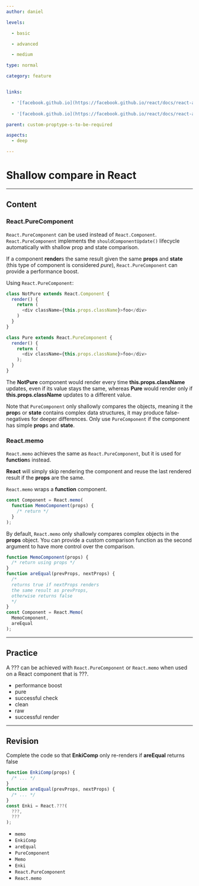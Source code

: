 ```yaml
---
author: daniel

levels:

  - basic

  - advanced

  - medium

type: normal

category: feature


links:

  - '[facebook.github.io](https://facebook.github.io/react/docs/react-api.html#reactpurecomponent){website}'
  
  - '[facebook.github.io](https://facebook.github.io/react/docs/react-api.html#reactmemo){website}'

parent: custom-proptype-s-to-be-required

aspects:
  - deep

---
```


# Shallow compare in **React**

---
## Content

### React.PureComponent

`React.PureComponent` can be used instead of `React.Component`. `React.PureComponent` implements the `shouldComponentUpdate()` lifecycle automatically with shallow prop and state comparison.

If a component **render**s the same result given the same **props** and **state** (this type of component is considered *pure*), `React.PureComponent` can provide a performance boost. 

Using `React.PureComponent`:
```javascript
class NotPure extends React.Component {
  render() {
    return (
      <div className={this.props.className}>foo</div>
    )
  }
}

class Pure extends React.PureComponent {
  render() {
    return (
      <div className={this.props.className}>foo</div>
    );
  }
}
```

The **NotPure** component would render every time **this.props.className** updates, even if its value stays the same, whereas **Pure** would render only if **this.props.className** updates to a different value.

Note that `PureComponent` only shallowly compares the objects, meaning it the **prop**s or **state** contains complex data structures, it may produce false-negatives for deeper differences. Only use `PureComponent` if the component has simple **prop**s and **state**.

### React.memo

`React.memo` achieves the same as `React.PureComponent`, but it is used for **function**s instead.

**React** will simply skip rendering the component and reuse the last rendered result if the **props** are the same.

`React.memo` wraps a **function** component.
```javascript
const Component = React.memo(
  function MemoComponent(props) {
    /* return */
  }
);
```

By default, `React.memo` only shallowly compares complex objects in the **props** object. You can provide a custom comparison function as the second argument to have more control over the comparison.

```javascript
function MemoComponent(props) {
  /* return using props */
}
function areEqual(prevProps, nextProps) {
  /*
  returns true if nextProps renders
  the same result as prevProps,
  otherwise returns false
  */
}
const Component = React.Memo(
  MemoComponent,
  areEqual
);
```

---
## Practice

A ??? can be achieved with `React.PureComponent` or `React.memo` when used on a React component that is ???.


* performance boost
* pure
* successful check
* clean
* raw
* successful render

---
## Revision

Complete the code so that **EnkiComp** only re-renders if **areEqual** returns false

```javascript
function EnkiComp(props) {
  /* ... */
}
function areEqual(prevProps, nextProps) {
  /* ... */
}
const Enki = React.???(
  ???,
  ???
);
```

* `memo`
* `EnkiComp`
* `areEqual`
* `PureComponent`
* `Memo`
* `Enki`
* `React.PureComponent`
* `React.memo`


